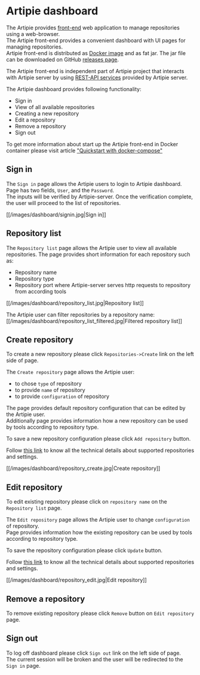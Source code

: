 # Artipie dashboard

The Artipie provides [front-end](github.com/artipie/front) web application to manage repositories using a web-browser.<br/>
The Artipie front-end provides a convenient dashboard with UI pages for managing repositories.<br/>
Artipie front-end is distributed as [Docker image](hub.docker.com/r/artipie/front) and as fat jar.
The jar file can be downloaded on GitHub [releases page](https://github.com/artipie/front/releases).

The Artipie front-end is independent part of Artipie project that interacts with Artipie server by using [REST-API services](./Rest-api) provided by Artipie server.

The Artipie dashboard provides following functionality:
* Sign in
* View of all available repositories
* Creating a new repository
* Edit a repository
* Remove a repository
* Sign out

To get more information about start up the Artipie front-end in Docker container please visit article ["Quickstart with docker-compose"](./DockerCompose) 
 
## Sign in

The `Sign in` page allows the Artipie users to login to Artipie dashboard.<br/> 
Page has two fields, `User`, and the `Password`.<br/>
The inputs will be verified by Artipie-server. 
Once the verification complete, the user will proceed to the list of repositories.

[[/images/dashboard/signin.jpg|Sign in]]

## Repository list
The `Repository list` page allows the Artipie user to view all available repositories.
The page provides short information for each repository such as:
* Repository name
* Repository type
* Repository port where Artipie-server serves http requests to repository from according tools

[[/images/dashboard/repository_list.jpg|Repository list]]

The Artipie user can filter repositories by a repository name:
[[/images/dashboard/repository_list_filtered.jpg|Filtered repository list]]

## Create repository
To create a new repository please click `Repositories->Create` link on the left side of page.

The `Create repository` page allows the Artipie user:
* to chose `type` of repository
* to provide `name` of repository
* to provide `configuration` of repository

The page provides default repository configuration that can be edited by the Artipie user.<br/>
Additionally page provides information how a new repository can be used by tools according to repository type.<br/>

To save a new repository configuration please click `Add repository` button.

Follow [this link](./Configuration-Repository) to know all the technical details about supported repositories and settings.

[[/images/dashboard/repository_create.jpg|Create repository]]

## Edit repository
To edit existing repository please click on `repository name` on the `Repository list` page.

The `Edit repository` page allows the Artipie user to change `configuration` of repository.<br/>
Page provides information how the existing repository can be used by tools according to repository type.<br/>

To save the repository configuration please click `Update` button.

Follow [this link](./Configuration-Repository) to know all the technical details about supported repositories and settings.

[[/images/dashboard/repository_edit.jpg|Edit repository]]

## Remove a repository
To remove existing repository please click `Remove` button on `Edit repository` page.

## Sign out
To log off dashboard please click `Sign out` link on the left side of page.<br/>
The current session will be broken and the user will be redirected to the `Sign in` page.
